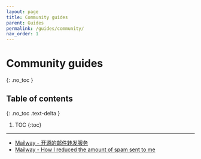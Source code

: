 ```yaml
---
layout: page
title: Community guides
parent: Guides
permalink: /guides/community/
nav_order: 1
---
```


# Community guides
{: .no_toc }

## Table of contents
{: .no_toc .text-delta }

1. TOC
{:toc}

---

- [Mailway - 开源的邮件转发服务](https://www.httpsmail.com/mailway.html)
- [Mailway - How I reduced the amount of spam sent to me](https://sauleau.com/notes/how-i-reduced-spam-received.html)
